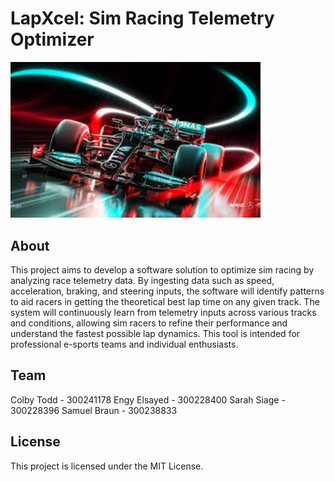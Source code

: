 # LapXcel: Sim Racing Telemetry Optimizer

<img src="./logo.png" alt="Project Logo" width="400">

## About
This project aims to develop a software solution to optimize sim racing by analyzing race telemetry data. By ingesting data such as speed, acceleration, braking, and steering inputs, the software will identify patterns to aid racers in getting the theoretical best lap time on any given track. The system will continuously learn from telemetry inputs across various tracks and conditions, allowing sim racers to refine their performance and understand the fastest possible lap dynamics. This tool is intended for professional e-sports teams and individual enthusiasts.

## Team
Colby Todd - 300241178
Engy Elsayed - 300228400
Sarah Siage - 300228396
Samuel Braun - 300238833

## License
This project is licensed under the MIT License.
